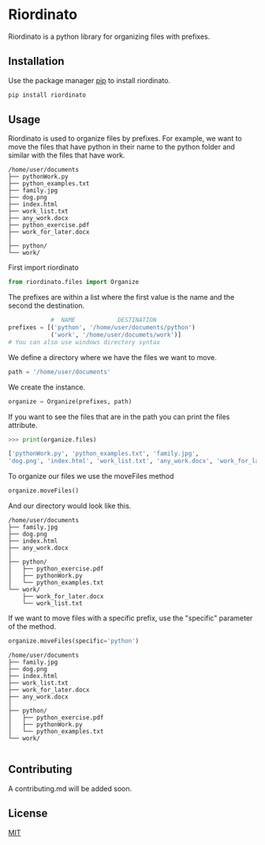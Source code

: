 # Riordinato

Riordinato is a python library for organizing files with prefixes.

## Installation

Use the package manager [pip](https://pip.pypa.io/en/stable/) to install riordinato.

```bash
pip install riordinato 
```

## Usage

Riordinato is used to organize files by prefixes. For example, we want to move the files that have python in their name to the python folder and similar with the files that have work.

```
/home/user/documents
├── pythonWork.py
├── python_examples.txt
├── family.jpg
├── dog.png
├── index.html
├── work_list.txt
├── any_work.docx
├── python_exercise.pdf
├── work_for_later.docx
│
├── python/
└── work/
```

First import riordinato

```py
from riordinato.files import Organize
```

The prefixes are within a list where the first value is the name and the second the destination.

```py
            #  NAME            DESTINATION
prefixes = [('python', '/home/user/documents/python')
            ('work', '/home/user/documets/work')]
# You can also use windows directory syntax

```

We define a directory where we have the files we want to move.

```py
path = '/home/user/documents'
```

We create the instance.

```py
organize = Organize(prefixes, path)
```

If you want to see the files that are in the path you can print the files attribute.

```py
>>> print(organize.files)

['pythonWork.py', 'python_examples.txt', 'family.jpg',
'dog.png', 'index.html', 'work_list.txt', 'any_work.docx', 'work_for_later.docx', 'python_exercise.pdf']
```

To organize our files we use the moveFiles method

```py
organize.moveFiles()
```

And our directory would look like this.

```
/home/user/documents
├── family.jpg
├── dog.png
├── index.html
├── any_work.docx          
│
├── python/
│   ├── python_exercise.pdf
│   ├── pythonWork.py
│   └── python_examples.txt
└── work/
    ├── work_for_later.docx
    └── work_list.txt
```

If we want to move files with a specific prefix, use the "specific" parameter of the method.

```py
organize.moveFiles(specific='python')
```

```
/home/user/documents
├── family.jpg
├── dog.png
├── index.html
├── work_list.txt
├── work_for_later.docx
├── any_work.docx
│
├── python/
│   ├── python_exercise.pdf
│   ├── pythonWork.py
│   └── python_examples.txt
└── work/
    
```

## Contributing
A contributing.md will be added soon.

## License
[MIT](https://choosealicense.com/licenses/mit/)
